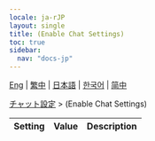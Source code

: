```yaml
---
locale: ja-rJP
layout: single
title: (Enable Chat Settings)
toc: true
sidebar:
  nav: "docs-jp"
---
```

[Eng](/dancexr/menu/2025.4/chat/enabled) | [繁中](/tw/dancexr/menu/2025.4/chat/enabled) | [日本語](/jp/dancexr/menu/2025.4/chat/enabled) | [한국어](/kr/dancexr/menu/2025.4/chat/enabled) | [简中](/zh/dancexr/menu/2025.4/chat/enabled)

[チャット設定](../menu#チャット設定) > (Enable Chat Settings)



| Setting | Value | Description |
| :--- | --- | :--- |
